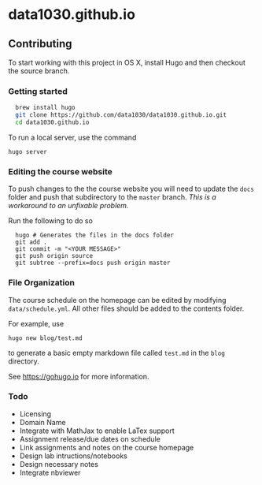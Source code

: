 # data1030.github.io

## Contributing
To start working with this project in OS X, install Hugo and then checkout the source branch.

### Getting started
```bash
  brew install hugo
  git clone https://github.com/data1030/data1030.github.io.git
  cd data1030.github.io
```

To run a local server, use the command

```
hugo server
```

### Editing the course website
To push changes to the the course website you will need to update the `docs` folder and push that subdirectory to
the `master` branch. *This is a workaround to an unfixable problem.*

Run the following to do so
```
  hugo # Generates the files in the docs folder
  git add .
  git commit -m "<YOUR MESSAGE>"
  git push origin source
  git subtree --prefix=docs push origin master
```

### File Organization

The course schedule on the homepage can be edited by modifying `data/schedule.yml`.
All other files should be added to the contents folder.

For example, use

```
hugo new blog/test.md
```

to generate a basic empty markdown file called `test.md` in the `blog` directory.

See https://gohugo.io for more information.


### Todo

* Licensing
* Domain Name
* Integrate with MathJax to enable LaTex support
* Assignment release/due dates on schedule
* Link assignments and notes on the course homepage
* Design lab intructions/notebooks
* Design necessary notes
* Integrate nbviewer


  
